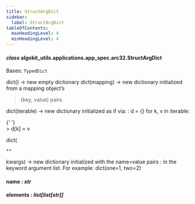 ```yaml
---
title: StructArgDict
sidebar:
  label: StructArgDict
tableOfContents:
  maxHeadingLevel: 4
  minHeadingLevel: 4
---
```


#### _class_ algokit_utils.applications.app_spec.arc32.StructArgDict

Bases: `TypedDict`

dict() -> new empty dictionary
dict(mapping) -> new dictionary initialized from a mapping object’s

> (key, value) pairs

dict(iterable) -> new dictionary initialized as if via:
: d = {}
for k, v in iterable:

{' '}
<br />> d[k] = v

dict(

```
**
```

kwargs) -> new dictionary initialized with the name=value pairs
: in the keyword argument list. For example: dict(one=1, two=2)

#### name _: str_

#### elements _: list[list[str]]_
